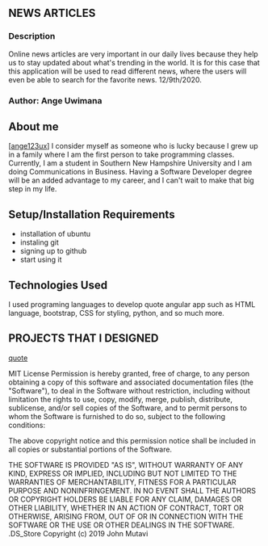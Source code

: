 ## NEWS ARTICLES

### Description
Online news articles are very important in our daily lives because they help us to stay updated about what's trending in the world. It is for this case that this application will be used to read different news, where the users will even be able to search for the favorite news. 
12/9th/2020.

### Author: Ange Uwimana

## About me
[[ange123ux](https://github.com/ange123ux/news-article)]
I consider myself as someone who is lucky because I grew up in a family where I am the first person to take programming classes. Currently, I am a student in Southern New Hampshire University and I am doing Communications in Business. Having a Software Developer degree will be an added advantage to my career, and I can't wait to make that big step in my life. 

## Setup/Installation Requirements

* installation of ubuntu
* instaling git
* signing up to github 
* start using it
## Technologies Used
I used programing languages to develop quote angular app such as HTML language, bootstrap, CSS for styling, python, and so much more.

  ## PROJECTS THAT I DESIGNED
[quote](https://ange123ux.github.io/quote/)

MIT License
Permission is hereby granted, free of charge, to any person obtaining a copy
of this software and associated documentation files (the "Software"), to deal
in the Software without restriction, including without limitation the rights
to use, copy, modify, merge, publish, distribute, sublicense, and/or sell
copies of the Software, and to permit persons to whom the Software is
furnished to do so, subject to the following conditions:

The above copyright notice and this permission notice shall be included in all
copies or substantial portions of the Software.

THE SOFTWARE IS PROVIDED "AS IS", WITHOUT WARRANTY OF ANY KIND, EXPRESS OR
IMPLIED, INCLUDING BUT NOT LIMITED TO THE WARRANTIES OF MERCHANTABILITY,
FITNESS FOR A PARTICULAR PURPOSE AND NONINFRINGEMENT. IN NO EVENT SHALL THE
AUTHORS OR COPYRIGHT HOLDERS BE LIABLE FOR ANY CLAIM, DAMAGES OR OTHER
LIABILITY, WHETHER IN AN ACTION OF CONTRACT, TORT OR OTHERWISE, ARISING FROM,
OUT OF OR IN CONNECTION WITH THE SOFTWARE OR THE USE OR OTHER DEALINGS IN THE
SOFTWARE.
.DS_Store
Copyright (c) 2019 John Mutavi